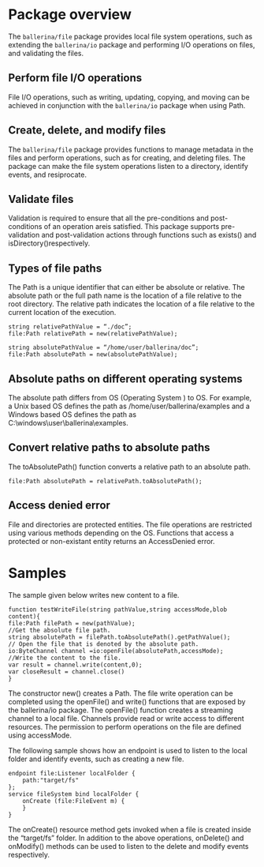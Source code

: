 # Package overview

The `ballerina/file` package provides local file system operations, such as extending the `ballerina/io` package and performing I/O operations on files, and validating the files.

## Perform file I/O operations
File I/O operations, such as writing, updating, copying, and moving can be achieved in conjunction with the `ballerina/io` package when using Path. 

## Create, delete, and modify files
The `ballerina/file` package  provides functions to manage metadata in the files and perform operations, such as for creating, and deleting files. The package can make the file system operations listen to a directory, identify events, and resiprocate. 

## Validate files
Validation is required to ensure that all the pre-conditions and post-conditions of an operation areis satisfied. This package supports pre-validation and post-validation actions through functions such as exists() and isDirectory()respectively.

## Types of file paths
The Path is a unique identifier that can either be absolute or relative. The absolute path or the full path name is the location of a file relative to the root directory. The relative path indicates the location of a file relative to the current location of the execution. 
 
```ballerina
string relativePathValue = “./doc”;
file:Path relativePath = new(relativePathValue);

string absolutePathValue = “/home/user/ballerina/doc”;
file:Path absolutePath = new(absolutePathValue);
```

## Absolute paths on different operating systems
The absolute path differs from OS (Operating System ) to OS. For example, a Unix based OS defines the path as /home/user/ballerina/examples and a Windows based OS defines the path as  C:\windows\user\ballerina\examples.

## Convert relative paths to absolute paths
The toAbsolutePath() function converts a relative path to an absolute path.

```ballerina
file:Path absolutePath = relativePath.toAbsolutePath();
```

## Access denied error
File and directories are protected entities. The file operations are restricted using various methods depending on the OS. Functions that access a protected or non-existant entity returns an AccessDenied error. 

# Samples

The sample given below writes new content to a file. 

```ballerina
function testWriteFile(string pathValue,string accessMode,blob content){
file:Path filePath = new(pathValue);
//Get the absolute file path.
string absolutePath = filePath.toAbsolutePath().getPathValue();
// Open the file that is denoted by the absolute path. 
io:ByteChannel channel =io:openFile(absolutePath,accessMode);
//Write the content to the file.
var result = channel.write(content,0);
var closeResult = channel.close()
}
```

The constructor new() creates a Path. The file write operation can be completed using the openFile() and write() functions that are exposed by the ballerina/io package. The openFile() function creates a streaming channel to a local file. Channels provide read or write access to different resources. The permission to perform operations on the file are defined using accessMode.

The following sample shows how an endpoint is used to listen to the local folder and identify events, such as creating a new file. 

```ballerina
endpoint file:Listener localFolder {
    path:"target/fs"
};
service fileSystem bind localFolder {
    onCreate (file:FileEvent m) {
    }
}
```

The onCreate() resource method gets invoked when a file is created inside the “target/fs” folder. In addition to the above operations, onDelete() and onModify() methods can be used to listen to the delete and modify events respectively.
